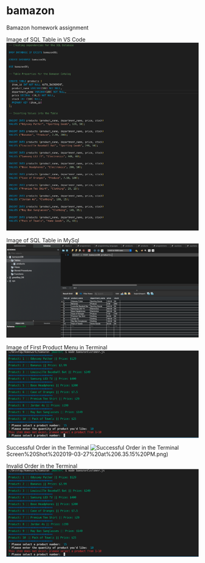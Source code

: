 # bamazon
Bamazon homework assignment 

Image of SQL Table in VS Code
![Image of SQL Table in VS Code](Screen%20Shot%202019-03-27%20at%206.36.38%20PM.png)

Image of SQL Table in MySql
![Image of SQL Table in MySql](Screen%20Shot%202019-03-27%20at%206.36.01%20PM.png)

Image of First Product Menu in Terminal
![Image of First Product Menu in Terminal](Screen%20Shot%202019-03-27%20at%206.35.37%20PM.png)

Successful Order in the Terminal
![Successful Order in the Terminal](https://github.com/nicky2quicky/bamazon/blob/master/)Screen%20Shot%202019-03-27%20at%206.35.15%20PM.png)

Invalid Order in the Terminal
![Invalid Order in the Terminal](Screen%20Shot%202019-03-27%20at%206.35.37%20PM.png)
